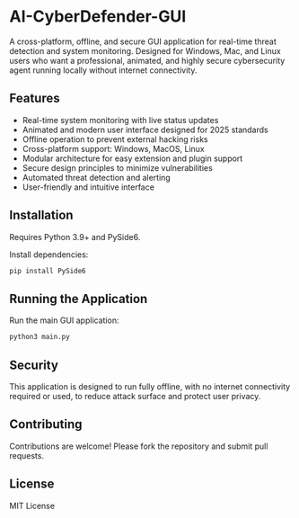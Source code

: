 # AI-CyberDefender-GUI

A cross-platform, offline, and secure GUI application for real-time threat detection and system monitoring. Designed for Windows, Mac, and Linux users who want a professional, animated, and highly secure cybersecurity agent running locally without internet connectivity.

## Features

- Real-time system monitoring with live status updates
- Animated and modern user interface designed for 2025 standards
- Offline operation to prevent external hacking risks
- Cross-platform support: Windows, MacOS, Linux
- Modular architecture for easy extension and plugin support
- Secure design principles to minimize vulnerabilities
- Automated threat detection and alerting
- User-friendly and intuitive interface

## Installation

Requires Python 3.9+ and PySide6.

Install dependencies:

```bash
pip install PySide6
```

## Running the Application

Run the main GUI application:

```bash
python3 main.py
```

## Security

This application is designed to run fully offline, with no internet connectivity required or used, to reduce attack surface and protect user privacy.

## Contributing

Contributions are welcome! Please fork the repository and submit pull requests.

## License

MIT License
